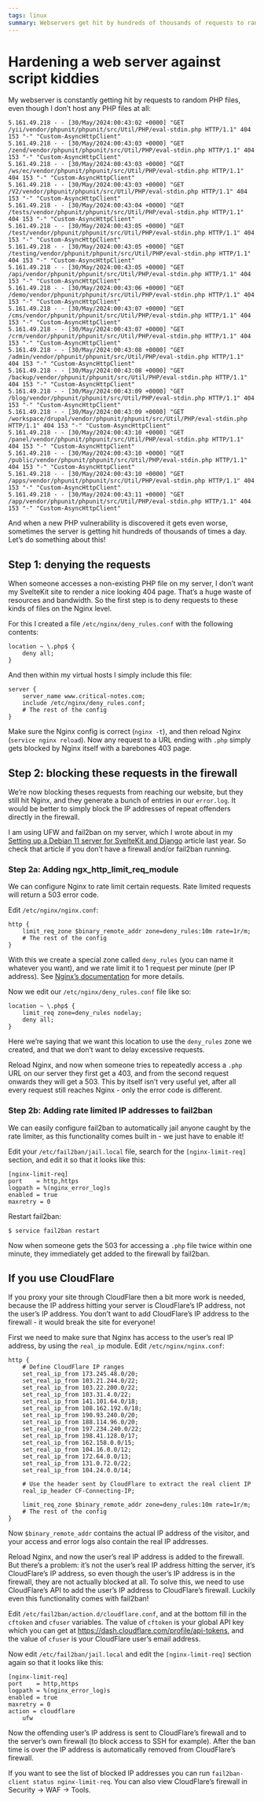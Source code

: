```yaml
---
tags: linux
summary: Webservers get hit by hundreds of thousands of requests to random (non-existing) PHP files. What can we do about this?
---
```


# Hardening a web server against script kiddies

My webserver is constantly getting hit by requests to random PHP files, even though I don’t host any PHP files at all:

```
5.161.49.218 - - [30/May/2024:00:43:02 +0000] "GET /yii/vendor/phpunit/phpunit/src/Util/PHP/eval-stdin.php HTTP/1.1" 404 153 "-" "Custom-AsyncHttpClient"
5.161.49.218 - - [30/May/2024:00:43:03 +0000] "GET /zend/vendor/phpunit/phpunit/src/Util/PHP/eval-stdin.php HTTP/1.1" 404 153 "-" "Custom-AsyncHttpClient"
5.161.49.218 - - [30/May/2024:00:43:03 +0000] "GET /ws/ec/vendor/phpunit/phpunit/src/Util/PHP/eval-stdin.php HTTP/1.1" 404 153 "-" "Custom-AsyncHttpClient"
5.161.49.218 - - [30/May/2024:00:43:03 +0000] "GET /V2/vendor/phpunit/phpunit/src/Util/PHP/eval-stdin.php HTTP/1.1" 404 153 "-" "Custom-AsyncHttpClient"
5.161.49.218 - - [30/May/2024:00:43:04 +0000] "GET /tests/vendor/phpunit/phpunit/src/Util/PHP/eval-stdin.php HTTP/1.1" 404 153 "-" "Custom-AsyncHttpClient"
5.161.49.218 - - [30/May/2024:00:43:05 +0000] "GET /test/vendor/phpunit/phpunit/src/Util/PHP/eval-stdin.php HTTP/1.1" 404 153 "-" "Custom-AsyncHttpClient"
5.161.49.218 - - [30/May/2024:00:43:05 +0000] "GET /testing/vendor/phpunit/phpunit/src/Util/PHP/eval-stdin.php HTTP/1.1" 404 153 "-" "Custom-AsyncHttpClient"
5.161.49.218 - - [30/May/2024:00:43:05 +0000] "GET /api/vendor/phpunit/phpunit/src/Util/PHP/eval-stdin.php HTTP/1.1" 404 153 "-" "Custom-AsyncHttpClient"
5.161.49.218 - - [30/May/2024:00:43:06 +0000] "GET /demo/vendor/phpunit/phpunit/src/Util/PHP/eval-stdin.php HTTP/1.1" 404 153 "-" "Custom-AsyncHttpClient"
5.161.49.218 - - [30/May/2024:00:43:07 +0000] "GET /cms/vendor/phpunit/phpunit/src/Util/PHP/eval-stdin.php HTTP/1.1" 404 153 "-" "Custom-AsyncHttpClient"
5.161.49.218 - - [30/May/2024:00:43:07 +0000] "GET /crm/vendor/phpunit/phpunit/src/Util/PHP/eval-stdin.php HTTP/1.1" 404 153 "-" "Custom-AsyncHttpClient"
5.161.49.218 - - [30/May/2024:00:43:08 +0000] "GET /admin/vendor/phpunit/phpunit/src/Util/PHP/eval-stdin.php HTTP/1.1" 404 153 "-" "Custom-AsyncHttpClient"
5.161.49.218 - - [30/May/2024:00:43:08 +0000] "GET /backup/vendor/phpunit/phpunit/src/Util/PHP/eval-stdin.php HTTP/1.1" 404 153 "-" "Custom-AsyncHttpClient"
5.161.49.218 - - [30/May/2024:00:43:09 +0000] "GET /blog/vendor/phpunit/phpunit/src/Util/PHP/eval-stdin.php HTTP/1.1" 404 153 "-" "Custom-AsyncHttpClient"
5.161.49.218 - - [30/May/2024:00:43:09 +0000] "GET /workspace/drupal/vendor/phpunit/phpunit/src/Util/PHP/eval-stdin.php HTTP/1.1" 404 153 "-" "Custom-AsyncHttpClient"
5.161.49.218 - - [30/May/2024:00:43:10 +0000] "GET /panel/vendor/phpunit/phpunit/src/Util/PHP/eval-stdin.php HTTP/1.1" 404 153 "-" "Custom-AsyncHttpClient"
5.161.49.218 - - [30/May/2024:00:43:10 +0000] "GET /public/vendor/phpunit/phpunit/src/Util/PHP/eval-stdin.php HTTP/1.1" 404 153 "-" "Custom-AsyncHttpClient"
5.161.49.218 - - [30/May/2024:00:43:10 +0000] "GET /apps/vendor/phpunit/phpunit/src/Util/PHP/eval-stdin.php HTTP/1.1" 404 153 "-" "Custom-AsyncHttpClient"
5.161.49.218 - - [30/May/2024:00:43:11 +0000] "GET /app/vendor/phpunit/phpunit/src/Util/PHP/eval-stdin.php HTTP/1.1" 404 153 "-" "Custom-AsyncHttpClient"
```

And when a new PHP vulnerability is discovered it gets even worse, sometimes the server is getting hit hundreds of thousands of times a day. Let’s do something about this!

## Step 1: denying the requests
When someone accesses a non-existing PHP file on my server, I don’t want my SvelteKit site to render a nice looking 404 page. That’s a huge waste of resources and bandwidth. So the first step is to deny requests to these kinds of files on the Nginx level.

For this I created a file `/etc/nginx/deny_rules.conf` with the following contents:

```
location ~ \.php$ {
    deny all;
}
```

And then within my virtual hosts I simply include this file:

```
server {
    server_name www.critical-notes.com;
    include /etc/nginx/deny_rules.conf;
    # The rest of the config
}
```

Make sure the Nginx config is correct (`nginx -t`), and then reload Nginx (`service nginx reload`). Now any request to a URL ending with `.php` simply gets blocked by Nginx itself with a barebones 403 page.

## Step 2: blocking these requests in the firewall
We’re now blocking theses requests from reaching our website, but they still hit Nginx, and they generate a bunch of entries in our `error.log`. It would be better to simply block the IP addresses of repeat offenders directly in the firewall.

I am using UFW and fail2ban on my server, which I wrote about in my [Setting up a Debian 11 server for SvelteKit and Django](/articles/2023/setting-up-debian-11/) article last year. So check that article if you don’t have a firewall and/or fail2ban running.

### Step 2a: Adding ngx_http_limit_req_module
We can configure Nginx to rate limit certain requests. Rate limited requests will return a 503 error code.

Edit `/etc/nginx/nginx.conf`:

```
http {
    limit_req_zone $binary_remote_addr zone=deny_rules:10m rate=1r/m;
    # The rest of the config
}
```

With this we create a special zone called `deny_rules` (you can name it whatever you want), and we rate limit it to 1 request per minute (per IP address). See [Nginx’s documentation](https://nginx.org/en/docs/http/ngx_http_limit_req_module.html) for more details.

Now we edit our `/etc/nginx/deny_rules.conf` file like so:

```
location ~ \.php$ {
    limit_req zone=deny_rules nodelay;
    deny all;
}
```

Here we’re saying that we want this location to use the `deny_rules` zone we created, and that we don’t want to delay excessive requests.

Reload Nginx, and now when someone tries to repeatedly access a `.php` URL on our server they first get a 403, and from the second request onwards they will get a 503. This by itself isn’t very useful yet, after all every request still reaches Nginx - only the error code is different.

### Step 2b: Adding rate limited IP addresses to fail2ban
We can easily configure fail2ban to automatically jail anyone caught by the rate limiter, as this functionality comes built in - we just have to enable it!

Edit your `/etc/fail2ban/jail.local` file, search for the `[nginx-limit-req]` section, and edit it so that it looks like this:

```
[nginx-limit-req]
port    = http,https
logpath = %(nginx_error_log)s
enabled = true
maxretry = 0
```

Restart fail2ban:

```
$ service fail2ban restart
```

Now when someone gets the 503 for accessing a `.php` file twice within one minute, they immediately get added to the firewall by fail2ban.

## If you use CloudFlare
If you proxy your site through CloudFlare then a bit more work is needed, because the IP address hitting your server is CloudFlare’s IP address, not the user’s IP address. You don’t want to add CloudFlare’s IP address to the firewall - it would break the site for everyone!

First we need to make sure that Nginx has access to the user’s real IP address, by using the `real_ip` module. Edit `/etc/nginx/nginx.conf`:

```
http {
    # Define CloudFlare IP ranges
    set_real_ip_from 173.245.48.0/20;
    set_real_ip_from 103.21.244.0/22;
    set_real_ip_from 103.22.200.0/22;
    set_real_ip_from 103.31.4.0/22;
    set_real_ip_from 141.101.64.0/18;
    set_real_ip_from 108.162.192.0/18;
    set_real_ip_from 190.93.240.0/20;
    set_real_ip_from 188.114.96.0/20;
    set_real_ip_from 197.234.240.0/22;
    set_real_ip_from 198.41.128.0/17;
    set_real_ip_from 162.158.0.0/15;
    set_real_ip_from 104.16.0.0/12;
    set_real_ip_from 172.64.0.0/13;
    set_real_ip_from 131.0.72.0/22;
    set_real_ip_from 104.24.0.0/14;

    # Use the header sent by CloudFlare to extract the real client IP
    real_ip_header CF-Connecting-IP;

    limit_req_zone $binary_remote_addr zone=deny_rules:10m rate=1r/m;
    # The rest of the config
}
```

Now `$binary_remote_addr` contains the actual IP address of the visitor, and your access and error logs also contain the real IP addresses.

Reload Nginx, and now the user’s real IP address is added to the firewall. But there’s a problem: it’s not the user’s real IP address hitting the server, it’s CloudFlare’s IP address, so even though the user’s IP address is in the firewall, they are not actually blocked at all. To solve this, we need to use CloudFlare’s API to add the user’s IP address to CloudFlare’s firewall. Luckily even this functionality comes with fail2ban!

Edit `/etc/fail2ban/action.d/cloudflare.conf`, and at the bottom fill in the `cftoken` and `cfuser` variables. The value of `cftoken` is your global API key which you can get at https://dash.cloudflare.com/profile/api-tokens, and the value of `cfuser` is your CloudFlare user’s email address.

Now edit `/etc/fail2ban/jail.local` and edit the `[nginx-limit-req]` section again so that it looks like this:

```
[nginx-limit-req]
port    = http,https
logpath = %(nginx_error_log)s
enabled = true
maxretry = 0
action = cloudflare
    ufw
```

Now the offending user’s IP address is sent to CloudFlare’s firewall and to the server’s own firewall (to block access to SSH for example). After the ban time is over the IP address is automatically removed from CloudFlare’s firewall.

If you want to see the list of blocked IP addresses you can run `fail2ban-client status nginx-limit-req`. You can also view CloudFlare’s firewall in Security -> WAF -> Tools.